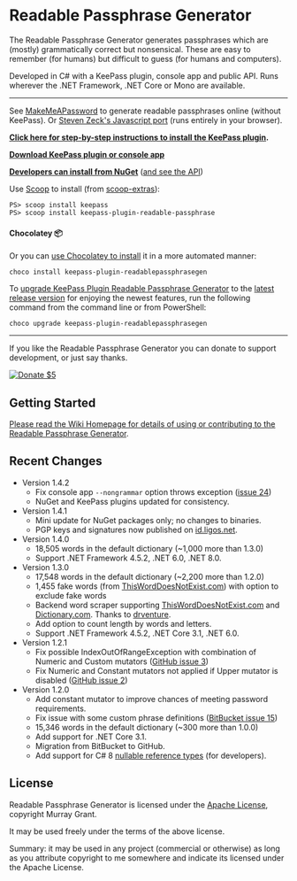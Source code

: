 # Readable Passphrase Generator #

The Readable Passphrase Generator generates passphrases which are (mostly) grammatically correct but nonsensical.
These are easy to remember (for humans) but difficult to guess (for humans and computers). 

Developed in C# with a KeePass plugin, console app and public API.
Runs wherever the .NET Framework, .NET Core or Mono are available.

--- 

See [MakeMeAPassword](https://makemeapassword.ligos.net/generate/ReadablePassphrase) to generate readable passphrases online (without KeePass).
Or [Steven Zeck's Javascript port](https://saintly.zeck.net/readablepassphrase/) (runs entirely in your browser).

**[Click here for step-by-step instructions to install the KeePass plugin](https://github.com/ligos/readablepassphrasegenerator/wiki/KeePass-Plugin-Step-By-Step-Guide).**

**[Download KeePass plugin or console app](https://github.com/ligos/readablepassphrasegenerator/releases)**

**[Developers can install from NuGet](https://www.nuget.org/packages/ReadablePassphrase/)** ([and see the API](https://github.com/ligos/readablepassphrasegenerator/wiki/Public-API))


Use [Scoop](https://scoop.sh/) to install (from [scoop-extras](https://github.com/lukesampson/scoop-extras/blob/master/bucket/keepass-plugin-readable-passphrase.json)):

```
PS> scoop install keepass
PS> scoop install keepass-plugin-readable-passphrase
```

#### Chocolatey 📦 
Or you can [use Chocolatey to install](https://community.chocolatey.org/packages/keepass-plugin-readablepassphrasegen#install) it in a more automated manner:

```
choco install keepass-plugin-readablepassphrasegen
```

To [upgrade KeePass Plugin Readable Passphrase Generator](https://community.chocolatey.org/packages/keepass-plugin-readablepassphrasegen#upgrade) to the [latest release version](https://community.chocolatey.org/packages/keepass-plugin-readablepassphrasegen#versionhistory) for enjoying the newest features, run the following command from the command line or from PowerShell:

```
choco upgrade keepass-plugin-readablepassphrasegen
```

---

If you like the Readable Passphrase Generator you can donate to support development, or just say thanks.

[![Donate $5](https://www.paypalobjects.com/en_AU/i/btn/btn_donate_LG.gif)](https://www.paypal.com/donate/?hosted_button_id=7J8NPZ7MEN9N8)

## Getting Started ##

[Please read the Wiki Homepage for details of using or contributing to the Readable Passphrase Generator](https://github.com/ligos/readablepassphrasegenerator/wiki).

## Recent Changes ##
* Version 1.4.2
	* Fix console app `--nongrammar` option throws exception ([issue 24](https://github.com/ligos/readablepassphrasegenerator/issues/24))
	* NuGet and KeePass plugins updated for consistency.
* Version 1.4.1
	* Mini update for NuGet packages only; no changes to binaries.
	* PGP keys and signatures now published on [id.ligos.net](https://id.ligos.net/murray/ReadablePassphraseGenerator/).
* Version 1.4.0
	* 18,505 words in the default dictionary (~1,000 more than 1.3.0)
	* Support .NET Framework 4.5.2, .NET 6.0, .NET 8.0.
* Version 1.3.0
	* 17,548 words in the default dictionary (~2,200 more than 1.2.0)
	* 1,455 fake words (from [ThisWordDoesNotExist.com](https://www.thisworddoesnotexist.com/)) with option to exclude fake words
	* Backend word scraper supporting [ThisWordDoesNotExist.com](https://www.thisworddoesnotexist.com/) and [Dictionary.com](https://dictionary.com). Thanks to [drventure](https://github.com/ligos/readablepassphrasegenerator/pull/9).
	* Add option to count length by words and letters.
	* Support .NET Framework 4.5.2, .NET Core 3.1, .NET 6.0.
* Version 1.2.1
    * Fix possible IndexOutOfRangeException with combination of Numeric and Custom mutators ([GitHub issue 3](https://github.com/ligos/readablepassphrasegenerator/issues/3))
    * Fix Numeric and Constant mutators not applied if Upper mutator is disabled ([GitHub issue 2](https://github.com/ligos/readablepassphrasegenerator/issues/2))
* Version 1.2.0
    * Add constant mutator to improve chances of meeting password requirements.
	* Fix issue with some custom phrase definitions ([BitBucket issue 15](https://bitbucket.org/ligos/readablepassphrasegenerator/issues/15/custom-phrase-description-unhanded-error))
	* 15,346 words in the default dictionary (~300 more than 1.0.0)
	* Add support for .NET Core 3.1.
	* Migration from BitBucket to GitHub.
	* Add support for C# 8 [nullable reference types](https://docs.microsoft.com/en-us/dotnet/csharp/nullable-references) (for developers).

	
## License

Readable Passphrase Generator is licensed under the [Apache License](https://www.apache.org/licenses/LICENSE-2.0), copyright Murray Grant.

It may be used freely under the terms of the above license. 

Summary: it may be used in any project (commercial or otherwise) as long as you attribute copyright to me somewhere and indicate its licensed under the Apache License.
